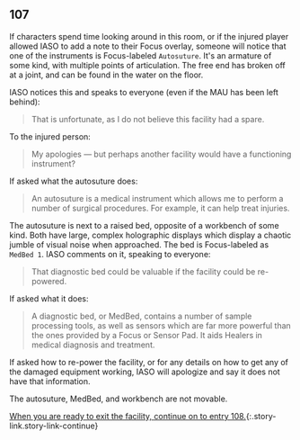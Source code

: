 ## 107

If characters spend time looking around in this room, or if the injured player allowed IASO to add a note to their Focus overlay, someone will notice that one of the instruments is Focus-labeled `Autosuture`.
It's an armature of some kind, with multiple points of articulation.
The free end has broken off at a joint, and can be found in the water on the floor.

IASO notices this and speaks to everyone (even if the MAU has been left behind):

> That is unfortunate, as I do not believe this facility had a spare.

To the injured person:

> My apologies — but perhaps another facility would have a functioning instrument?

If asked what the autosuture does:

> An autosuture is a medical instrument which allows me to perform a number of surgical procedures.
> For example, it can help treat injuries.

The autosuture is next to a raised bed, opposite of a workbench of some kind.
Both have large, complex holographic displays which display a chaotic jumble of visual noise when approached.
The bed is Focus-labeled as `MedBed 1`.
IASO comments on it, speaking to everyone:

> That diagnostic bed could be valuable if the facility could be re-powered.

If asked what it does:

> A diagnostic bed, or MedBed, contains a number of sample processing tools, as well as sensors which are far more powerful than the ones provided by a Focus or Sensor Pad.
> It aids Healers in medical diagnosis and treatment.

If asked how to re-power the facility, or for any details on how to get any of the damaged equipment working, IASO will apologize and say it does not have that information.

The autosuture, MedBed, and workbench are not movable.

[When you are ready to exit the facility, continue on to entry 108.](108-exit.md){:.story-link.story-link-continue}
